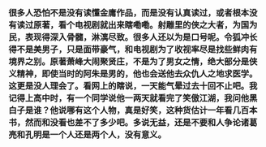 ### 很多人恐怕不是没有读懂金庸作品，而是没有认真读过，或者根本没有读过原著，看个电视剧就出来瞎嘞嘞。射雕里的侠之大者，为国为民，表现得深入骨髓，淋漓尽致。很多人还以为是口号呢。令狐冲长得不是美男子，只是面带豪气，和电视剧为了收视率尽是找些鲜肉有境界之别。原著萧峰大闹聚贤庄，不是为了男女之情，绝大部分是侠义精神，即使当时的阿朱是男的，他也会送他去众仇人之地求医学。这更是没人理会了。看网上的瞎说，一天能气晕过去十回不止吧。我记得上高中时，有一个同学说他一两天就看完了笑傲江湖，我问他黑白子是谁？他说哪有这个人物，真是好笑，这种货估计一年看几百本书，然而和没看也差不了多少吧。多说无益，还是不要和人争论诸葛亮和孔明是一个人还是两个人，没有意义。
